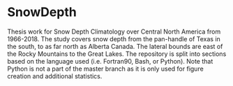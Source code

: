 # SnowDepth
Thesis work for Snow Depth Climatology over Central North America from 1966-2018.
  The study covers snow depth from the pan-handle of Texas in the south, to as far north as Alberta Canada. 
  The lateral bounds are east of the Rocky Mountains to the Great Lakes.
The repository is split into sections based on the language used (i.e. Fortran90, Bash, or Python).
Note that Python is not a part of the master branch as it is only used for figure creation and additional statistics.
